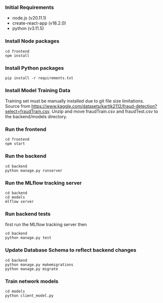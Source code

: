 ### Initial Requirements
- node.js (v20.11.1)
- create-react-app (v18.2.0)
- python (v3.11.5)
### Install Node packages
```
cd frontend
npm install
```
### Install Python packages
```
pip install -r requirements.txt
```
### Install Model Training Data
Training set must be manually installed due to git file size limitations. \
Source from https://www.kaggle.com/datasets/kartik2112/fraud-detection?select=fraudTrain.csv.
Unzip and move fraudTrain.csv and fraudTest.csv to the backend/models directory.
### Run the frontend
```
cd frontend
npm start
```
### Run the backend
```
cd backend
python manage.py runserver
```
### Run the MLflow tracking server
```
cd backend
cd models
mlflow server
```
### Run backend tests
first run the MLflow tracking server then
```
cd backend
python manage.py test
```
### Update Database Schema to reflect backend changes
```
cd backend
python manage.py makemigrations
python manage.py migrate
```
### Train network models
```
cd models
python client_model.py
```